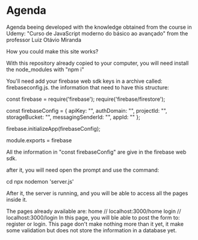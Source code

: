 # Agenda
Agenda beeing developed with the knowledge obtained from the course in Udemy: "Curso de JavaScript moderno do básico ao avançado" from the professor Luiz Otávio Miranda

How you could make this site works?

With this repository already copied to your computer, you will need install the node_modules with "npm i"

You'll need add your firebase web sdk keys in a archive called: firebaseconfig.js.
the information that need to have this structure:

const firebase = require('firebase');
require('firebase/firestore');

const firebaseConfig = {
    apiKey: "<yourApiKey>",
    authDomain: "<yourAuthDomain>",
    projectId: "<yourProjectId>",
    storageBucket: "<yourStorageBucked>",
    messagingSenderId: "<yourMessagingSenderId>",
    appId: "<yourAppId>"
  };

firebase.initializeApp(firebaseConfig);

module.exports = firebase
  
All the information in "const firebaseConfig" are give in the firebase web sdk.
  
after it, you will need open the prompt and use the command:

cd <to your copied repository>
npx nodemon 'server.js'
  
After it, the server is running, and you will be able to access all the pages inside it.
  
The pages already available are:
home // localhost:3000/home
login // localhost:3000/login
  In this page, you will ble able to post the form to: register or login. This page don't make nothing more than it yet, it make some validation but does not
  store the information in a database yet.
